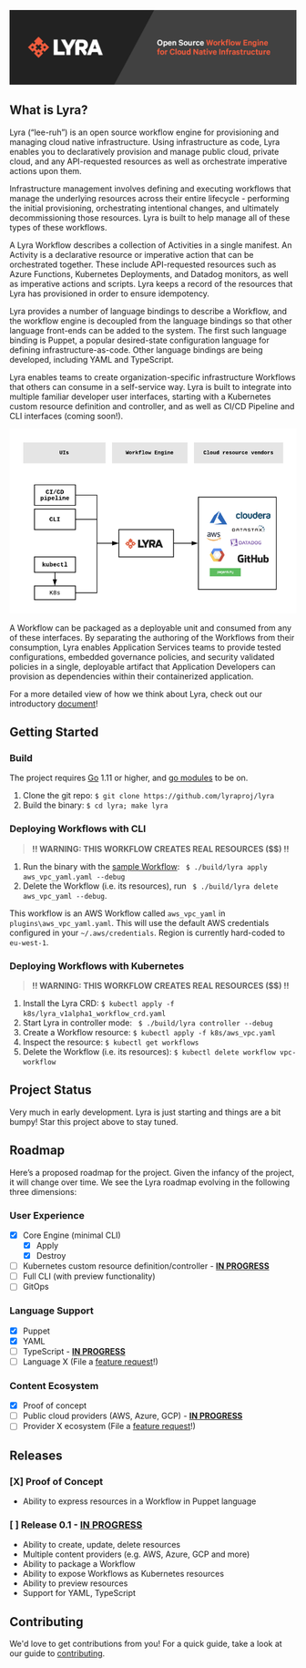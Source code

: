 <p align="center"><img src="docs/media/lyrabanner.png" alt="Lyra"></p>

## What is Lyra?

Lyra (“lee-ruh”) is an open source workflow engine for provisioning and managing cloud native infrastructure. Using infrastructure as code, Lyra enables you to declaratively provision and manage public cloud, private cloud, and any API-requested resources as well as orchestrate imperative actions upon them.

Infrastructure management involves defining and executing workflows that manage the underlying resources across their entire lifecycle - performing the initial provisioning, orchestrating intentional changes, and ultimately decommissioning those resources. Lyra is built to help manage all of these types of these workflows.

A Lyra Workflow describes a collection of Activities in a single manifest. An Activity is a declarative resource or imperative action that can be orchestrated together. These include API-requested resources such as Azure Functions, Kubernetes Deployments, and Datadog monitors, as well as imperative actions and scripts. Lyra keeps a record of the resources that Lyra has provisioned in order to ensure idempotency.

Lyra provides a number of language bindings to describe a Workflow, and the workflow engine is decoupled from the language bindings so that other language front-ends can be added to the system.  The first such language binding is Puppet, a popular desired-state configuration language for defining infrastructure-as-code. Other language bindings are being developed, including YAML and TypeScript.

Lyra enables teams to create organization-specific infrastructure Workflows that others can consume in a self-service way.  Lyra is built  to integrate into multiple familiar developer user interfaces, starting with a Kubernetes custom resource definition and controller, and as well as  CI/CD Pipeline and CLI interfaces (coming soon!).

<p align="center"><img src="docs/media/concept.png" alt="concept"></p>

A Workflow can be packaged as a deployable unit and consumed from any of these interfaces. By separating the authoring of the Workflows from their consumption, Lyra enables Application Services teams to provide tested configurations, embedded governance policies, and security validated policies in a single, deployable artifact that Application Developers can provision as dependencies within their containerized application.


For a more detailed view of how we think about Lyra, check out our introductory [document](https://docs.google.com/document/d/1oJwg4LlolC3qlt0xG__xjrz16aYwEyOk8GqyNt5_Gdo/edit?usp=sharing)!


## Getting Started

### Build
The project requires [Go](https://golang.org/doc/install) 1.11 or higher, and [go modules](https://github.com/golang/go/wiki/Modules) to be on.

1. Clone the git repo: `$ git clone https://github.com/lyraproj/lyra`
2. Build the binary: `$ cd lyra; make lyra`

### Deploying Workflows with CLI

> **!! WARNING: THIS WORKFLOW CREATES REAL RESOURCES ($$) !!**

1. Run the binary with the [sample Workflow](https://github.com/lyraproj/lyra/blob/master/plugins/.yaml): ` $ ./build/lyra apply aws_vpc_yaml.yaml --debug`
2. Delete the Workflow (i.e. its resources), run ` $ ./build/lyra delete aws_vpc_yaml --debug`.  

This workflow is an AWS Workflow called `aws_vpc_yaml` in `plugins\aws_vpc_yaml.yaml`. This will use the default AWS credentials configured in your `~/.aws/credentials`. Region is currently hard-coded to `eu-west-1`. 


### Deploying Workflows with Kubernetes

> **!! WARNING: THIS WORKFLOW CREATES REAL RESOURCES ($$) !!**

1. Install the Lyra CRD: `$ kubectl apply -f k8s/lyra_v1alpha1_workflow_crd.yaml`
2. Start Lyra in controller mode: ` $ ./build/lyra controller --debug`
3. Create a Workflow resource: `$ kubectl apply -f k8s/aws_vpc.yaml`
4. Inspect the resource: `$ kubectl get workflows` 
5. Delete the Workflow (i.e. its resources): `$ kubectl delete workflow vpc-workflow`

## Project Status
Very much in early development. Lyra is just starting and things are a bit bumpy! Star this project above to stay tuned.

## Roadmap
Here’s a proposed roadmap for the project. Given the infancy of the project, it will change over time. We see the Lyra roadmap evolving in the following three dimensions:

### User Experience
- [x] Core Engine (minimal CLI)
	- [x] Apply
	- [x] Destroy
- [ ] Kubernetes custom resource definition/controller - [**IN PROGRESS**](https://github.com/lyraproj/lyra/issues/37)
- [ ] Full CLI (with preview functionality)
- [ ] GitOps

### Language Support
- [x] Puppet
- [x] YAML
- [ ] TypeScript - [**IN PROGRESS**](https://github.com/lyraproj/lyra/issues/42)
- [ ] Language X (File a [feature request](https://github.com/lyraproj/lyra/issues/new?template=feature_request.md)!)

### Content Ecosystem
- [x] Proof of concept
- [ ] Public cloud providers (AWS, Azure, GCP) - [**IN PROGRESS**](https://github.com/lyraproj/lyra/projects/5)
- [ ] Provider X ecosystem (File a [feature request](https://github.com/lyraproj/lyra/issues/new?template=feature_request.md)!)

## Releases
### [X] Proof of Concept 
* Ability to express resources in a Workflow in Puppet language

### [ ] Release 0.1 - [**IN PROGRESS**](https://github.com/lyraproj/lyra/issues?q=is%3Aopen+is%3Aissue+milestone%3A%22release+0.1%22)
* Ability to create, update, delete resources
* Multiple content providers (e.g. AWS, Azure, GCP and more)
* Ability to package a Workflow
* Ability to expose Workflows as Kubernetes resources
* Ability to preview resources
* Support for YAML, TypeScript

## Contributing
We'd love to get contributions from you! For a quick guide, take a look at our guide to [contributing](CONTRIBUTING.md).
